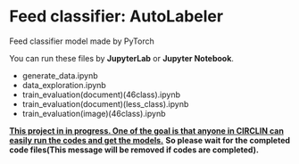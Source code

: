 # Feed classifier: AutoLabeler
Feed classifier model made by PyTorch

You can run these files by __JupyterLab__ or __Jupyter Notebook__.
- generate_data.ipynb
- data_exploration.ipynb
- train_evaluation(document)(46class).ipynb
- train_evaluation(document)(less_class).ipynb
- train_evaluation(image)(46class).ipynb

__<u>This project in in progress. One of the goal is that anyone in CIRCLIN can easily run the codes and get the models.</u>__
__So please wait for the completed code files(This message will be removed if codes are completed).__ 
